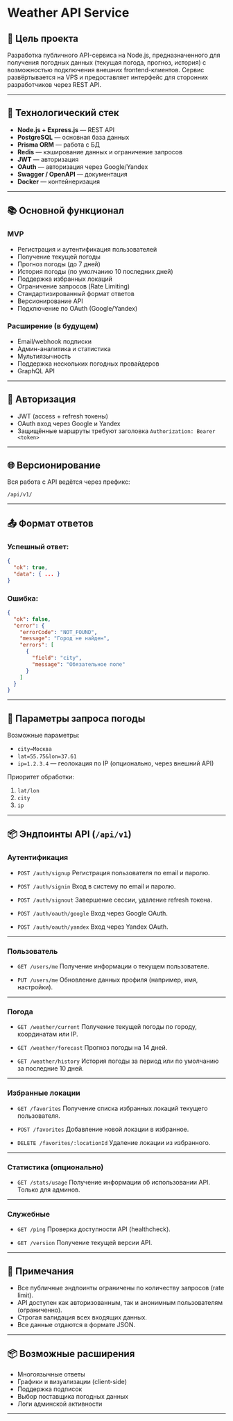 # Weather API Service

## 📌 Цель проекта

Разработка публичного API-сервиса на Node.js, предназначенного для получения погодных данных (текущая погода, прогноз, история) с возможностью подключения внешних frontend-клиентов. Сервис развёртывается на VPS и предоставляет интерфейс для сторонних разработчиков через REST API.

---

## 🧱 Технологический стек

- **Node.js + Express.js** — REST API
- **PostgreSQL** — основная база данных
- **Prisma ORM** — работа с БД
- **Redis** — кэширование данных и ограничение запросов
- **JWT** — авторизация
- **OAuth** — авторизация через Google/Yandex
- **Swagger / OpenAPI** — документация
- **Docker** — контейнеризация

---

## 📚 Основной функционал

### MVP

- Регистрация и аутентификация пользователей
- Получение текущей погоды
- Прогноз погоды (до 7 дней)
- История погоды (по умолчанию 10 последних дней)
- Поддержка избранных локаций
- Ограничение запросов (Rate Limiting)
- Стандартизированный формат ответов
- Версионирование API
- Подключение по OAuth (Google/Yandex)

### Расширение (в будущем)

- Email/webhook подписки
- Админ-аналитика и статистика
- Мультиязычность
- Поддержка нескольких погодных провайдеров
- GraphQL API

---

## 🔐 Авторизация

- JWT (access + refresh токены)
- OAuth вход через Google и Yandex
- Защищённые маршруты требуют заголовка `Authorization: Bearer <token>`

---

## 🌐 Версионирование

Вся работа с API ведётся через префикс:
```
/api/v1/
````

---

## 📤 Формат ответов

### Успешный ответ:
```json
{
  "ok": true,
  "data": { ... }
}
````

### Ошибка:

```json
{
  "ok": false,
  "error": {
    "errorCode": "NOT_FOUND",
    "message": "Город не найден",
    "errors": [
      {
        "field": "city",
        "message": "Обязательное поле"
      }
    ]
  }
}
```

---

## 🔁 Параметры запроса погоды

Возможные параметры:

* `city=Москва`
* `lat=55.75&lon=37.61`
* `ip=1.2.3.4` — геолокация по IP (опционально, через внешний API)

Приоритет обработки:

1. `lat/lon`
2. `city`
3. `ip`

---

## 📦 Эндпоинты API (`/api/v1`)

### Аутентификация

* `POST /auth/signup`
  Регистрация пользователя по email и паролю.

* `POST /auth/signin`
  Вход в систему по email и паролю.

* `POST /auth/signout`
  Завершение сессии, удаление refresh токена.

* `POST /auth/oauth/google`
  Вход через Google OAuth.

* `POST /auth/oauth/yandex`
  Вход через Yandex OAuth.

---

### Пользователь

* `GET /users/me`
  Получение информации о текущем пользователе.

* `PUT /users/me`
  Обновление данных профиля (например, имя, настройки).

---

### Погода

* `GET /weather/current`
  Получение текущей погоды по городу, координатам или IP.

* `GET /weather/forecast`
  Прогноз погоды на 14 дней.

* `GET /weather/history`
  История погоды за период или по умолчанию за последние 10 дней.

---

### Избранные локации

* `GET /favorites`
  Получение списка избранных локаций текущего пользователя.

* `POST /favorites`
  Добавление новой локации в избранное.

* `DELETE /favorites/:locationId`
  Удаление локации из избранного.

---

### Статистика (опционально)

* `GET /stats/usage`
  Получение информации об использовании API. Только для админов.

---

### Служебные

* `GET /ping`
  Проверка доступности API (healthcheck).

* `GET /version`
  Получение текущей версии API.

---

## 📌 Примечания

* Все публичные эндпоинты ограничены по количеству запросов (rate limit).
* API доступен как авторизованным, так и анонимным пользователям (ограниченно).
* Строгая валидация всех входящих данных.
* Все данные отдаются в формате JSON.

---

## 📦 Возможные расширения

* Многоязычные ответы
* Графики и визуализации (client-side)
* Поддержка подписок
* Выбор поставщика погодных данных
* Логи админской активности

---